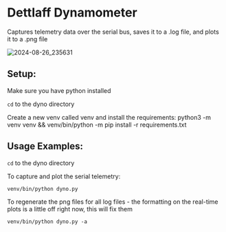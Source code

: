 # Dettlaff Dynamometer

Captures telemetry data over the serial bus, saves it to a .log file, and plots it to a .png file

![2024-08-26_235631](https://github.com/user-attachments/assets/3997ee16-9f05-4feb-826f-fdf48b780678)

## Setup:

Make sure you have python installed

`cd` to the dyno directory

Create a new venv called venv and install the requirements:
    python3 -m venv venv && venv/bin/python -m pip install -r requirements.txt

## Usage Examples:

`cd` to the dyno directory

To capture and plot the serial telemetry:

    venv/bin/python dyno.py

To regenerate the png files for all log files - the formatting on the real-time plots is a little off right now, this will fix them

    venv/bin/python dyno.py -a
